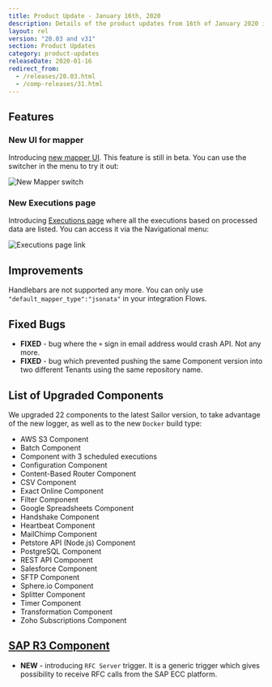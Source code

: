 ```yaml
---
title: Product Update - January 16th, 2020
description: Details of the product updates from 16th of January 2020 including the v20.03 Platform release as well as the Component Sprint release v31.
layout: rel
version: "20.03 and v31"
section: Product Updates
category: product-updates
releaseDate: 2020-01-16
redirect_from:
  - /releases/20.03.html
  - /comp-releases/31.html
---
```


## Features

### New UI for mapper

Introducing [new mapper UI](/guides/new-mapper). This feature is still in beta.
You can use the switcher in the menu to try it out:

![New Mapper switch](/assets/img/RN/20.03/newmapperswitch.png)

### New Executions page

Introducing [Executions page](/getting-started/executions) where all the executions
based on processed data are listed. You can access it via the Navigational menu:

![Executions page link](/assets/img/RN/20.03/executionspagelink.png)

## Improvements

Handlebars are not supported any more. You can only use `"default_mapper_type":"jsonata"` in your integration Flows.

## Fixed Bugs

*  **FIXED** - bug where the `+` sign in email address would crash API. Not any more.
*  **FIXED** - bug which prevented pushing the same Component version into two different Tenants using the same repository name.

## List of Upgraded Components

We upgraded 22 components to the latest Sailor version, to take advantage of the
new logger, as well as to the new `Docker` build type:

*   AWS S3 Component
*   Batch Component
*   Component with 3 scheduled executions
*   Configuration Component
*   Content-Based Router Component
*   CSV Component
*   Exact Online Component
*   Filter Component
*   Google Spreadsheets Component
*   Handshake Component
*   Heartbeat Component
*   MailChimp Component
*   Petstore API (Node.js) Component
*   PostgreSQL Component
*   REST API Component
*   Salesforce Component
*   SFTP Component
*   Sphere.io Component
*   Splitter Component
*   Timer Component
*   Transformation Component
*   Zoho Subscriptions Component

## [SAP R3 Component](/components/sap-r3/)

*  **NEW** - introducing `RFC Server` trigger. It is a generic trigger which gives possibility to receive RFC calls from the SAP ECC platform.
